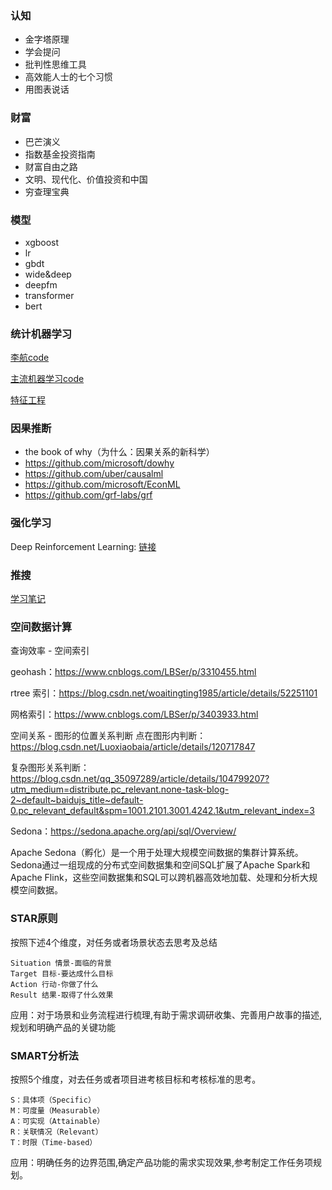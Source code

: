 ### 认知
- 金字塔原理
- 学会提问
- 批判性思维工具
- 高效能人士的七个习惯
- 用图表说话

### 财富
- 巴芒演义
- 指数基金投资指南
- 财富自由之路
- 文明、现代化、价值投资和中国
- 穷查理宝典

### 模型
- xgboost
- lr
- gbdt
- wide&deep
- deepfm
- transformer
- bert

### 统计机器学习

[李航code](https://github.com/fengdu78/lihang-code)

[主流机器学习code](https://github.com/zhulei227/ML_Notes)

[特征工程](https://www.zhihu.com/question/29316149)

### 因果推断
- the book of why（为什么：因果关系的新科学）
- https://github.com/microsoft/dowhy
- https://github.com/uber/causalml
- https://github.com/microsoft/EconML
- https://github.com/grf-labs/grf

### 强化学习
Deep Reinforcement Learning: [链接](https://deepreinforcementlearningbook.org/)

### 推搜
[学习笔记](https://zhuanlan.zhihu.com/wangzhenotes)

### 空间数据计算
查询效率 - 空间索引


geohash：https://www.cnblogs.com/LBSer/p/3310455.html

rtree 索引：https://blog.csdn.net/woaitingting1985/article/details/52251101

网格索引：https://www.cnblogs.com/LBSer/p/3403933.html

空间关系 - 图形的位置关系判断
点在图形内判断：https://blog.csdn.net/Luoxiaobaia/article/details/120717847

复杂图形关系判断：https://blog.csdn.net/qq_35097289/article/details/104799207?utm_medium=distribute.pc_relevant.none-task-blog-2~default~baidujs_title~default-0.pc_relevant_default&spm=1001.2101.3001.4242.1&utm_relevant_index=3

Sedona：https://sedona.apache.org/api/sql/Overview/

Apache Sedona（孵化）是一个用于处理大规模空间数据的集群计算系统。Sedona通过一组现成的分布式空间数据集和空间SQL扩展了Apache Spark和Apache Flink，这些空间数据集和SQL可以跨机器高效地加载、处理和分析大规模空间数据。

### STAR原则 
按照下述4个维度，对任务或者场景状态去思考及总结

    Situation 情景-面临的背景
    Target 目标-要达成什么目标
    Action 行动-你做了什么
    Result 结果-取得了什么效果

应用：对于场景和业务流程进行梳理,有助于需求调研收集、完善用户故事的描述,规划和明确产品的关键功能
### SMART分析法
按照5个维度，对去任务或者项目进考核目标和考核标准的思考。

    S：具体项（Specific）
    M：可度量（Measurable）
    A：可实现（Attainable）
    R：关联情况（Relevant）
    T：时限（Time-based）

应用：明确任务的边界范围,确定产品功能的需求实现效果,参考制定工作任务项规划。


